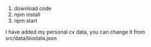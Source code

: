 1. download code
2. npm install
3. npm start

I have added my personal cv data, you can change it from src/data/biodata.json
